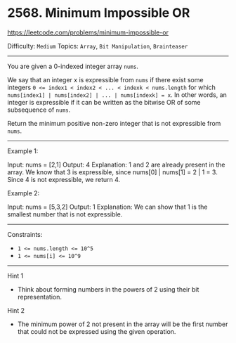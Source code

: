 # 2568. Minimum Impossible OR

https://leetcode.com/problems/minimum-impossible-or

Difficulty: `Medium`
Topics: `Array`, `Bit Manipulation`, `Brainteaser`

---

You are given a 0-indexed integer array `nums`.

We say that an integer x is expressible from `nums` if there exist some integers `0 <= index1 < index2 < ... < indexk < nums.length` for which `nums[index1] | nums[index2] | ... | nums[indexk] = x`. In other words, an integer is expressible if it can be written as the bitwise OR of some subsequence of `nums`.

Return the minimum positive non-zero integer that is not expressible from `nums`.

--- 

Example 1:

Input: nums = [2,1]
Output: 4
Explanation: 1 and 2 are already present in the array. We know that 3 is expressible, since nums[0] | nums[1] = 2 | 1 = 3. Since 4 is not expressible, we return 4.

Example 2:

Input: nums = [5,3,2]
Output: 1
Explanation: We can show that 1 is the smallest number that is not expressible.
 
---

Constraints:

- `1 <= nums.length <= 10^5`
- `1 <= nums[i] <= 10^9`

---

Hint 1
- Think about forming numbers in the powers of 2 using their bit representation.

Hint 2
- The minimum power of 2 not present in the array will be the first number that could not be expressed using the given operation.